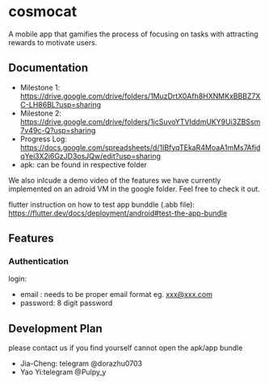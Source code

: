 # cosmocat

A mobile app that gamifies the process of focusing on tasks with attracting rewards to motivate users. 


## Documentation

- Milestone 1: https://drive.google.com/drive/folders/1MuzDrtX0Afh8HXNMKxBBBZ7XC-LH86BL?usp=sharing
- Milestone 2: https://drive.google.com/drive/folders/1jcSuvoYTVIddmUKY9Ui3ZBSsm7v49c-Q?usp=sharing
- Progress Log: https://docs.google.com/spreadsheets/d/1IBfyqTEkaR4MoaA1mMs7AfjdqYei3X2i6GzJD3osJQw/edit?usp=sharing
- apk: can be found in respective folder 

We also inlcude a demo video of the features we have currently implemented on an adroid VM in the google folder. Feel free to check it out. 

flutter instruction on how to test app bunddle (.abb file):
https://flutter.dev/docs/deployment/android#test-the-app-bundle 

## Features 
### Authentication
login:
- email : needs to be proper email format eg. xxx@xxx.com
- password: 8 digit password 

## Development Plan  




please contact us if you find yourself cannot open the apk/app bundle 
- Jia-Cheng: telegram @dorazhu0703
- Yao Yi:telegram @Pulpy_y
